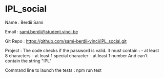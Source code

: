 # IPL_social

Name : Berdii Sami

Email : sami.berdii@student.vinci.be

Git Repo : https://github.com/sami-berdii-vinci/IPL_social.git

Project : The code checks if the password is valid. It must contain : 
          - at least 8 characters
          - at least 1 special character
          - at least 1 number
          And can't contain the string "IPL"


Command line to launch the tests : npm run test
